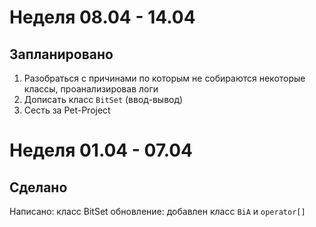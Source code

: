 # Неделя 08.04 - 14.04
## Запланировано
1) Разобраться с причинами по которым не собираются некоторые классы, проанализировав логи
2) Дописать класс `BitSet` (ввод-вывод)
3) Сесть за Pet-Project

# Неделя 01.04 - 07.04
## Сделано
Написано: класс BitSet обновление: добавлен класс `BiA` и `operator[]`
